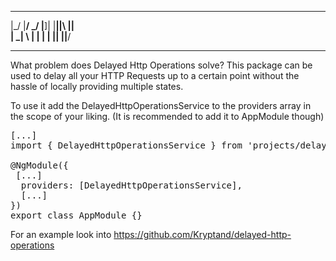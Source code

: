 _  ______   ____________  ____ 
|_/ |__/ \_/ |__]| |__||\ ||  \
| \_|  \  |  |   | |  || \||__/
_______________________________
What problem does Delayed Http Operations solve?
This package can be used to delay all your HTTP Requests up to a certain point without the hassle of locally providing multiple states.

To use it add the DelayedHttpOperationsService to the providers array in the scope of your liking. 
(It is recommended to add it to AppModule though)

<pre>
[...]
import { DelayedHttpOperationsService } from 'projects/delayed-http-operations/src/lib/services/delayed-http-operations.service';

@NgModule({
 [...]
  providers: [DelayedHttpOperationsService],
  [...]
})
export class AppModule {}
</pre>

For an example look into https://github.com/Kryptand/delayed-http-operations


